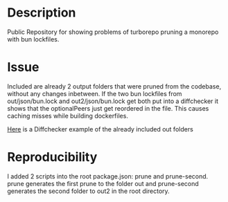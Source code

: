# Description
Public Repository for showing problems of turborepo pruning a monorepo with bun lockfiles.

# Issue
Included are already 2 output folders that were pruned from the codebase, without any changes inbetween. If the two bun lockfiles from out/json/bun.lock and out2/json/bun.lock get both put into a diffchecker it shows that the optionalPeers just get reordered in the file. This causes caching misses while building dockerfiles.

[Here](https://www.diffchecker.com/hhHUdnX0/) is a Diffchecker example of the already included out folders

# Reproducibility
I added 2 scripts into the root package.json: prune and prune-second.
prune generates the first prune to the folder out and prune-second generates the second folder to out2 in the root directory.

